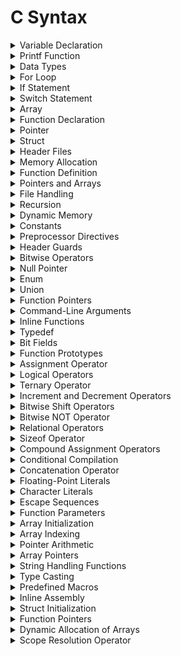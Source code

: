 

# C Syntax

<details>

<summary>Variable Declaration</summary>

<code>int age;</code>

- Declares a variable 'age' of type integer.

- Variables store data in C programs.

</details>
<details>

<summary>Printf Function</summary>

<code>printf("Hello, World!");</code>

- Prints the text 'Hello, World!' to the console.

- Used for displaying output.

</details>
<details>

<summary>Data Types</summary>

<code>int, float, char</code>

- Defines the type of data that variables can hold.

- Includes integers, floating-point numbers, and characters.

</details>
<details>

<summary>For Loop</summary>

<code>for (int i = 0; i < 10; i++) { /* code */ }</code>

- A loop that repeats code a specific number of times.

- Commonly used for iterating through arrays.

</details>
<details>

<summary>If Statement</summary>

<code>if (condition) { /* code */ }</code>

- Performs conditional execution of code.

- Executes code if the condition is true.

</details>
<details>

<summary>Switch Statement</summary>

<code>switch (variable) { case 1: /* code */ break; default: /* code */ }</code>

- Used for multi-branch decision-making.

- Executes code based on the value of a variable.

</details>
<details>

<summary>Array</summary>

<code>int numbers[5];</code>

- A data structure that stores multiple values of the same type.

- Indexed by position, starting from 0.

</details>
<details>

<summary>Function Declaration</summary>

<code>int add(int a, int b);</code>

- Declares a function 'add' that takes two integers as arguments.

- Functions encapsulate reusable code.

</details>
<details>

<summary>Pointer</summary>

<code>int *ptr;</code>

- Declares a pointer variable 'ptr' to an integer.

- Used for direct memory access and manipulation.

</details>
<details>

<summary>Struct</summary>

<code>struct Person { char name[20]; int age; };</code>

- Defines a custom composite data type 'Person'.

- Combines variables of different data types into one structure.

</details>
<details>

<summary>Header Files</summary>

<code>#include <stdio.h></code>

- Includes external code files in a C program.

- Provides function prototypes and predefined functions.

</details>
<details>

<summary>Memory Allocation</summary>

<code>malloc(10 * sizeof(int));</code>

- Allocates memory dynamically during program execution.

- Used for creating data structures like arrays.

</details>
<details>

<summary>Function Definition</summary>

<code>int add(int a, int b) { return a + b; }</code>

- Defines the behavior of a function 'add'.

- Contains the implementation of the function.

</details>
<details>

<summary>Pointers and Arrays</summary>

<code>int arr[5]; int *ptr = arr;</code>

- Arrays and pointers are closely related.

- Pointers can be used to manipulate arrays.

</details>
<details>

<summary>File Handling</summary>

<code>"FILE *file = fopen(""example.txt"", ""r"");"</code>

- Used for reading and writing files.

- Involves functions like 'fopen' and 'fwrite'.

</details>
<details>

<summary>Recursion</summary>

<code>int factorial(int n) { if (n == 0) return 1; else return n * factorial(n-1); }</code>

- A function calling itself to solve problems.

- Requires a base case to prevent infinite recursion.

</details>
<details>

<summary>Dynamic Memory</summary>

<code>int *arr = (int *)malloc(5 * sizeof(int));</code>

- Allocating and deallocating memory at runtime.

- Commonly used for data structures.

</details>
<details>

<summary>Constants</summary>

<code>const int MAX_VALUE = 100;</code>

- Defines unchangeable values.

- Improves code readability and maintainability.

</details>
<details>

<summary>Preprocessor Directives</summary>

<code>#define PI 3.14159265359</code>

- Directives that modify the source code before compilation.

- Used for defining macros and constants.

</details>
<details>

<summary>Header Guards</summary>

<code>#ifndef HEADER_H \#define HEADER_H</code>

- Prevents multiple inclusions of header files.

- Ensures header files are included only once.

</details>
<details>

<summary>Bitwise Operators</summary>

<code>a & b, a | b, a ^ b</code>

- Operators that perform bit-level operations on integers.

- Used for low-level data manipulation.

</details>
<details>

<summary>Null Pointer</summary>

<code>int *ptr = NULL;</code>

- A pointer that does not point to any memory location.

- Used to indicate the absence of a valid value.

</details>
<details>

<summary>Enum</summary>

<code>enum Days { MON, TUE, WED, THU, FRI, SAT, SUN };</code>

- Defines a user-defined enumeration type.

- Assigns symbolic names to integer values.

</details>
<details>

<summary>Union</summary>

<code>union Data { int i; float f; };</code>

- A composite data type that can hold one of its member's values at a time.

- Saves memory by sharing memory space.

</details>
<details>

<summary>Function Pointers</summary>

<code>int (*operation)(int, int);</code>

- Pointers that point to functions.

- Used for dynamic function invocation.

</details>
<details>

<summary>Command-Line Arguments</summary>

<code>int main(int argc, char *argv[]) { /* code */ }</code>

- Arguments passed to a program from the command line.

- Accessible in the 'main' function.

</details>
<details>

<summary>Inline Functions</summary>

<code>inline int square(int x) { return x * x; }</code>

- Functions that are expanded in place during compilation.

- Optimizes code execution.

</details>
<details>

<summary>Typedef</summary>

<code>typedef int Length;</code>

- Creates custom type aliases.

- Improves code readability and portability.

</details>
<details>

<summary>Bit Fields</summary>

<code>struct Flags { unsigned int flag1 : 1; unsigned int flag2 : 2; };</code>

- Packing multiple boolean values in a single integer.

- Conserves memory.

</details>
<details>

<summary>Function Prototypes</summary>

<code>Specifies the function's signature before its actual definition.</code>

- Ensures the compiler knows about the function.

- Enables the use of functions before their definitions.

</details>
<details>

<summary>Assignment Operator</summary>

<code>Assigns a value to a variable using '='.</code>

- Used to store values in variables.

- Performs variable assignment.

</details>
<details>

<summary>Logical Operators</summary>

<code>&&, ||, !</code>

- Used for logical operations (AND, OR, NOT).

- Evaluates and combines logical expressions.

</details>
<details>

<summary>Ternary Operator</summary>

<code>condition ? expr1 : expr2</code>

- A conditional operator that returns one of two values based on a condition.

- Provides a concise way to make conditional choices.

</details>
<details>

<summary>Increment and Decrement Operators</summary>

<code>++, --</code>

- Used to increase or decrease the value of a variable.

- Shortens the code for increasing or decreasing values.

</details>
<details>

<summary>Bitwise Shift Operators</summary>

<code><<, >></code>

- Shifts bits left or right in binary representation.

- Used for binary data manipulation.

</details>
<details>

<summary>Bitwise NOT Operator</summary>

<code>~</code>

- Inverts the bits in a binary number.

- Flips the bits from 0 to 1 and vice versa.

</details>
<details>

<summary>Relational Operators</summary>

<code>\==, !=, <, >, <=, >=</code>

- Used to compare values or expressions.

- Evaluates relationships between values.

</details>
<details>

<summary>Sizeof Operator</summary>

<code>sizeof(type)</code>

- Returns the size (in bytes) of a data type or variable.

- Used for dynamic memory allocation and array sizing.

</details>
<details>

<summary>Compound Assignment Operators</summary>

<code>+=, -=, *=, /=</code>

- Combine an operation with assignment.

- Simplify operations on variables.

</details>
<details>

<summary>Conditional Compilation</summary>

<code>#ifdef, \#ifndef, \#endif</code>

- Controls compilation based on conditions.

- Includes or excludes code during compilation.

</details>
<details>

<summary>Concatenation Operator</summary>

<code>"\"string1\" \"string2\""</code>

- Joins two string literals.

- Forms a single string from multiple parts.

</details>
<details>

<summary>Floating-Point Literals</summary>

<code>3.14, -0.5</code>

- Represents floating-point numbers.

- Used for precise decimal values.

</details>
<details>

<summary>Character Literals</summary>

<code>'A', '\\n'</code>

- Represents single characters.

- Used for single-character values.

</details>
<details>

<summary>Escape Sequences</summary>

<code>\\n, \\t, \\\\, \\'</code>

- Special character representations.

- Used to represent characters like newline and tab.

</details>
<details>

<summary>Function Parameters</summary>

<code>(int x, float y)</code>

- Variables passed to a function.

- Provide data for function computation.

</details>
<details>

<summary>Array Initialization</summary>

<code>int arr[3] = {1, 2, 3};</code>

- Assigns initial values to an array.

- Sets the initial content of an array.

</details>
<details>

<summary>Array Indexing</summary>

<code>arr[2]</code>

- Accesses a specific element in an array.

- Retrieves values stored in arrays.

</details>
<details>

<summary>Pointer Arithmetic</summary>

<code>ptr + 1, ptr - 1</code>

- Performs arithmetic operations on pointers.

- Navigates through memory locations.

</details>
<details>

<summary>Array Pointers</summary>

<code>int *arrPtr = arr;</code>

- Pointers that reference arrays.

- Provides indirect access to array elements.

</details>
<details>

<summary>String Handling Functions</summary>

<code>strlen(), strcpy(), strcat()</code>

- Functions for manipulating strings.

- Performs common string operations.

</details>
<details>

<summary>Type Casting</summary>

<code>(float)x, (int)y</code>

- Converts data from one type to another.

- Changes the data type of a variable.

</details>
<details>

<summary>Predefined Macros</summary>

<code>\_\_FILE__, \_\_LINE__, \_\_DATE__</code>

- Built-in macros with information about the code.

- Provides information about the code during compilation.

</details>
<details>

<summary>Inline Assembly</summary>

<code>\_\_asm {}</code>

- Inserts assembly code within C code.

- Allows low-level control and optimization.

</details>
<details>

<summary>Struct Initialization</summary>

<code>struct Point p = {1, 2};</code>

- Assigns initial values to struct members.

- Sets the initial state of a struct.

</details>
<details>

<summary>Function Pointers</summary>

<code>int (*funcPtr)(int, int);</code>

- Pointers that reference functions.

- Allows dynamic function selection.

</details>
<details>

<summary>Dynamic Allocation of Arrays</summary>

<code>int *dynArr = (int *)malloc(5 * sizeof(int));</code>

- Allocates arrays with a dynamic size.

- Creates resizable data structures.

</details>
<details>

<summary>Scope Resolution Operator</summary>

<code>structName::member</code>

- Accesses members of a C++ class.

- Identifies class members and namespaces.

</details>

